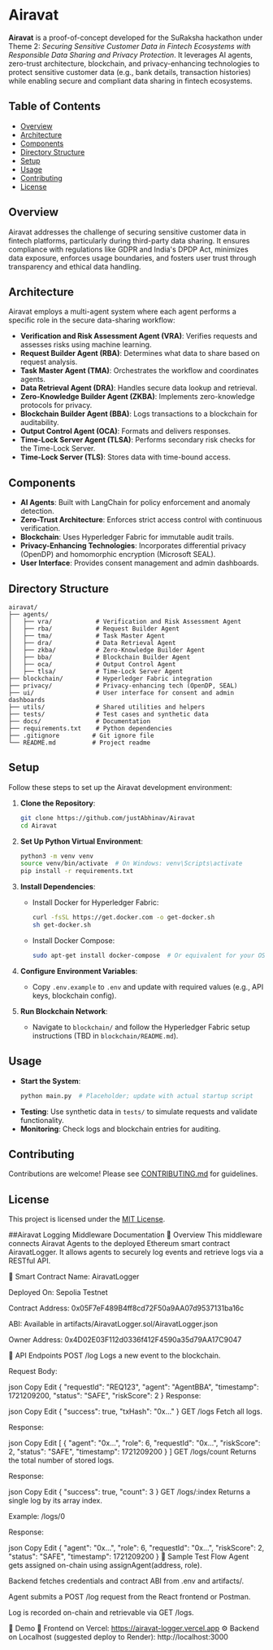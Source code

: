 # Airavat

**Airavat** is a proof-of-concept developed for the SuRaksha hackathon under Theme 2: _Securing Sensitive Customer Data in Fintech Ecosystems with Responsible Data Sharing and Privacy Protection_. It leverages AI agents, zero-trust architecture, blockchain, and privacy-enhancing technologies to protect sensitive customer data (e.g., bank details, transaction histories) while enabling secure and compliant data sharing in fintech ecosystems.

## Table of Contents

- [Overview](#overview)
- [Architecture](#architecture)
- [Components](#components)
- [Directory Structure](#directory-structure)
- [Setup](#setup)
- [Usage](#usage)
- [Contributing](#contributing)
- [License](#license)

## Overview

Airavat addresses the challenge of securing sensitive customer data in fintech platforms, particularly during third-party data sharing. It ensures compliance with regulations like GDPR and India's DPDP Act, minimizes data exposure, enforces usage boundaries, and fosters user trust through transparency and ethical data handling.

## Architecture

Airavat employs a multi-agent system where each agent performs a specific role in the secure data-sharing workflow:

- **Verification and Risk Assessment Agent (VRA)**: Verifies requests and assesses risks using machine learning.
- **Request Builder Agent (RBA)**: Determines what data to share based on request analysis.
- **Task Master Agent (TMA)**: Orchestrates the workflow and coordinates agents.
- **Data Retrieval Agent (DRA)**: Handles secure data lookup and retrieval.
- **Zero-Knowledge Builder Agent (ZKBA)**: Implements zero-knowledge protocols for privacy.
- **Blockchain Builder Agent (BBA)**: Logs transactions to a blockchain for auditability.
- **Output Control Agent (OCA)**: Formats and delivers responses.
- **Time-Lock Server Agent (TLSA)**: Performs secondary risk checks for the Time-Lock Server.
- **Time-Lock Server (TLS)**: Stores data with time-bound access.

## Components

- **AI Agents**: Built with LangChain for policy enforcement and anomaly detection.
- **Zero-Trust Architecture**: Enforces strict access control with continuous verification.
- **Blockchain**: Uses Hyperledger Fabric for immutable audit trails.
- **Privacy-Enhancing Technologies**: Incorporates differential privacy (OpenDP) and homomorphic encryption (Microsoft SEAL).
- **User Interface**: Provides consent management and admin dashboards.

## Directory Structure

```
airavat/
├── agents/
│   ├── vra/            # Verification and Risk Assessment Agent
│   ├── rba/            # Request Builder Agent
│   ├── tma/            # Task Master Agent
│   ├── dra/            # Data Retrieval Agent
│   ├── zkba/           # Zero-Knowledge Builder Agent
│   ├── bba/            # Blockchain Builder Agent
│   ├── oca/            # Output Control Agent
│   ├── tlsa/           # Time-Lock Server Agent
├── blockchain/         # Hyperledger Fabric integration
├── privacy/            # Privacy-enhancing tech (OpenDP, SEAL)
├── ui/                 # User interface for consent and admin dashboards
├── utils/              # Shared utilities and helpers
├── tests/              # Test cases and synthetic data
├── docs/               # Documentation
├── requirements.txt    # Python dependencies
├── .gitignore         # Git ignore file
└── README.md          # Project readme
```

## Setup

Follow these steps to set up the Airavat development environment:

1. **Clone the Repository**:

   ```bash
   git clone https://github.com/justAbhinav/Airavat
   cd Airavat
   ```

2. **Set Up Python Virtual Environment**:

   ```bash
   python3 -m venv venv
   source venv/bin/activate  # On Windows: venv\Scripts\activate
   pip install -r requirements.txt
   ```

3. **Install Dependencies**:

   - Install Docker for Hyperledger Fabric:
     ```bash
     curl -fsSL https://get.docker.com -o get-docker.sh
     sh get-docker.sh
     ```
   - Install Docker Compose:
     ```bash
     sudo apt-get install docker-compose  # Or equivalent for your OS
     ```

4. **Configure Environment Variables**:

   - Copy `.env.example` to `.env` and update with required values (e.g., API keys, blockchain config).

5. **Run Blockchain Network**:
   - Navigate to `blockchain/` and follow the Hyperledger Fabric setup instructions (TBD in `blockchain/README.md`).

## Usage

- **Start the System**:
  ```bash
  python main.py  # Placeholder; update with actual startup script
  ```
- **Testing**: Use synthetic data in `tests/` to simulate requests and validate functionality.
- **Monitoring**: Check logs and blockchain entries for auditing.

## Contributing

Contributions are welcome! Please see [CONTRIBUTING.md](CONTRIBUTING.md) for guidelines.

## License

This project is licensed under the [MIT License](LICENSE).

##Airavat Logging Middleware Documentation
📡 Overview
This middleware connects Airavat Agents to the deployed Ethereum smart contract AiravatLogger. It allows agents to securely log events and retrieve logs via a RESTful API.

🔗 Smart Contract
Name: AiravatLogger

Deployed On: Sepolia Testnet

Contract Address: 0x05F7eF489B4ff8cd72F50a9AA07d9537131ba16c

ABI: Available in artifacts/AiravatLogger.sol/AiravatLogger.json

Owner Address: 0x4D02E03F112d0336f412F4590a35d79AA17C9047

🔌 API Endpoints
POST /log
Logs a new event to the blockchain.

Request Body:

json
Copy
Edit
{
"requestId": "REQ123",
"agent": "AgentBBA",
"timestamp": 1721209200,
"status": "SAFE",
"riskScore": 2
}
Response:

json
Copy
Edit
{
"success": true,
"txHash": "0x..."
}
GET /logs
Fetch all logs.

Response:

json
Copy
Edit
[
{
"agent": "0x...",
"role": 6,
"requestId": "0x...",
"riskScore": 2,
"status": "SAFE",
"timestamp": 1721209200
}
]
GET /logs/count
Returns the total number of stored logs.

Response:

json
Copy
Edit
{
"success": true,
"count": 3
}
GET /logs/:index
Returns a single log by its array index.

Example: /logs/0

Response:

json
Copy
Edit
{
"agent": "0x...",
"role": 6,
"requestId": "0x...",
"riskScore": 2,
"status": "SAFE",
"timestamp": 1721209200
}
🧪 Sample Test Flow
Agent gets assigned on-chain using assignAgent(address, role).

Backend fetches credentials and contract ABI from .env and artifacts/.

Agent submits a POST /log request from the React frontend or Postman.

Log is recorded on-chain and retrievable via GET /logs.

🚀 Demo
🔗 Frontend on Vercel: https://airavat-logger.vercel.app
⚙️ Backend on Localhost (suggested deploy to Render): http://localhost:3000
